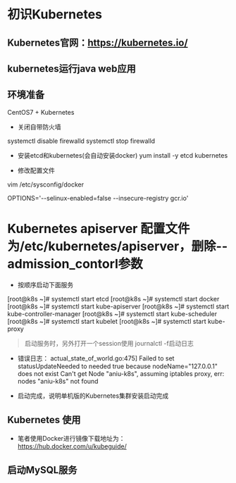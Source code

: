 # 初识Kubernetes

## Kubernetes官网：https://kubernetes.io/

## kubernetes运行java web应用

## 环境准备

CentOS7 + Kubernetes

- 关闭自带防火墙

systemctl disable firewalld
systemctl stop firewalld

- 安装etcd和kubernetes(会自动安装docker)
yum install -y etcd kubernetes

- 修改配置文件

vim /etc/sysconfig/docker

OPTIONS='--selinux-enabled=false --insecure-registry gcr.io'

# Kubernetes apiserver 配置文件为/etc/kubernetes/apiserver，删除--admission_contorl参数

- 按顺序启动下面服务

[root@k8s ~]# systemctl start etcd
[root@k8s ~]# systemctl start docker
[root@k8s ~]# systemctl start kube-apiserver
[root@k8s ~]# systemctl start kube-controller-manager
[root@k8s ~]# systemctl start kube-scheduler
[root@k8s ~]# systemctl start kubelet
[root@k8s ~]# systemctl start kube-proxy

> 启动服务时，另外打开一个session使用 journalctl -f启动日志

- 错误日志：
actual_state_of_world.go:475] Failed to set statusUpdateNeeded to needed true because nodeName="127.0.0.1"  does not exist
Can't get Node "aniu-k8s", assuming iptables proxy, err: nodes "aniu-k8s" not found

- 启动完成，说明单机版的Kubernetes集群安装启动完成

## Kubernetes 使用

- 笔者使用Docker进行镜像下载地址为：https://hub.docker.com/u/kubeguide/

## 启动MySQL服务




